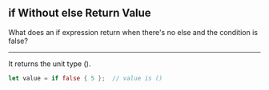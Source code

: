 ## if Without else Return Value

What does an if expression return when there's no else and the condition is false?

---

It returns the unit type ().

```rust
let value = if false { 5 };  // value is ()
```

